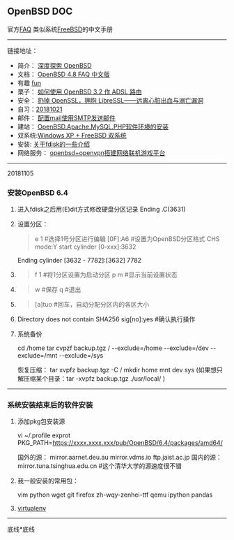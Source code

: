 
## OpenBSD DOC ##


官方[FAQ](https://www.openbsd.org/faq/index.html)
类似系统[FreeBSD](https://www.freebsd.org/doc/zh_CN/books/handbook/index.html)的中文手册

----
链接地址：

* 简介： [深度探索 OpenBSD](https://www.ibm.com/developerworks/cn/aix/library/au-openbsd.html)
* 文档： [OpenBSD 4.8 FAQ 中文版](http://llww.me/index.html)
* 有趣   [fun](http://openbsdjumpstart.org/#/1)
* 栗子： [如何使用 OpenBSD 3.2 作 ADSL 路由](http://www.kuqin.com/article/05bsd/23827.html)
* 安全： [扔掉 OpenSSL，拥抱 LibreSSL——远离心脏出血与溺亡漏洞](https://hltj.me/security/2017/05/26/libressl-instead-openssl.html)
* 自习：[20181021](/docs/knowledge/openbsd.md)
* 邮件： [配置mail使用SMTP发送邮件](https://tlanyan.me/config-mail-use-smtp/)
* 建站： [OpenBSD.Apache.MySQL.PHP软件环境的安装](https://blog.csdn.net/oyzl68/article/details/6910025)
* 双系统:[Windows XP + FreeBSD 双系统](https://wiki.freebsdchina.org/doc/d/dualsystem)
* 安装:  [关于fdisk的一些介绍](http://bbs.chinaunix.net/thread-1122505-1-1.html)
* 网络服务：    [openbsd+openvpn搭建网络联机游戏平台](http://biancheng.dnbcw.net/bsd/258371.html)


______


20181105
### 安装OpenBSD 6.4 ###

1.  进入fdisk之后用(E)dit方式修改硬盘分区记录
    Ending .C(3631)

2.  设置分区：

    >e 1            #选择1号分区进行编辑
    [0F]:A6         #设置为OpenBSD分区格式
    CHS mode:Y
    start cylinder [0-xxx]:3632
    

    Ending cylinder [3632 - 7782]:[3632] 7782


3.  >f 1            #将1分区设置为启动分区
    p m             #显示当前设置状态

4.  >w              #保存
    >q              #退出

5.  >[a]tuo         #回车，自动分配分区内的各区大小

6.  Directory does not contain SHA256 sig[no]:yes       #确认执行操作

7.  系统备份

    cd /home
    tar cvpzf backup.tgz / --exclude=/home --exclude=/dev --exclude=/mnt --exclude=/sys

    恢复压缩： 
    tar xvpfz backup.tgz -C /
    mkdir home mnt dev sys
    (如果想只解压缩某个目录：tar -xvpfz backup.tgz ./usr/local/ )


-----

### 系统安装结束后的软件安装 ###

1.  添加pkg包安装源

    vi ~/.profile
    exprot PKG_PATH=https://xxxx.xxxx.xxx/pub/OpenBSD/6.4/packages/amd64/

    国外的源：
    mirror.aarnet.deu.au
    mirror.vdms.io
    ftp.jaist.ac.jp
    国内的源：
    mirror.tuna.tsinghua.edu.cn     #这个清华大学的源速度很不错

2.  我一般安装的常用包：

    vim
    python 
    wget
    git
    firefox 
    zh-wqy-zenhei-ttf 
    qemu
    ipython
    pandas

3.  [virtualenv](https://www.liaoxuefeng.com/wiki/0014316089557264a6b348958f449949df42a6d3a2e542c000/001432712108300322c61f256c74803b43bfd65c6f8d0d0000)








------
底线*底线
